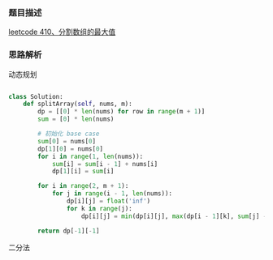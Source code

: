 ### 题目描述

[leetcode 410、分割数组的最大值](https://leetcode-cn.com/problems/split-array-largest-sum/)

### 思路解析

动态规划

```python 

class Solution:
    def splitArray(self, nums, m):
        dp = [[0] * len(nums) for row in range(m + 1)]
        sum = [0] * len(nums)

        # 初始化 base case
        sum[0] = nums[0]
        dp[1][0] = nums[0]
        for i in range(1, len(nums)):
            sum[i] = sum[i - 1] + nums[i]
            dp[1][i] = sum[i]

        for i in range(2, m + 1):
            for j in range(i - 1, len(nums)):
                dp[i][j] = float('inf')
                for k in range(j):
                    dp[i][j] = min(dp[i][j], max(dp[i - 1][k], sum[j] - sum[k]))

        return dp[-1][-1]

```

二分法
```python


```
